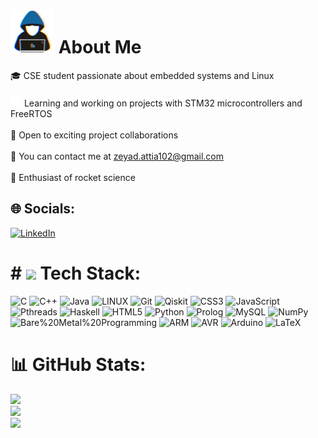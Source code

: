 # <picture><img src = "resources/about_me.gif" width = 70px></picture> **About Me**
🎓 CSE student passionate about embedded systems and Linux<br><br>
<img src="/resources/chip-svgrepo.svg" style="width:18px;">&nbsp;Learning and working on projects with STM32 microcontrollers and FreeRTOS<br><br>
🤝 Open to exciting project collaborations<br><br>
📧 You can contact me at zeyad.attia102@gmail.com<br><br>
🚀 Enthusiast of rocket science


## 🌐 Socials:
[![LinkedIn](https://img.shields.io/badge/LinkedIn-%230077B5.svg?logo=linkedin&logoColor=white)](https://linkedin.com/in/https://www.linkedin.com/in/zeyad-attia-a168b1201/) 

# # <img src="https://media2.giphy.com/media/QssGEmpkyEOhBCb7e1/giphy.gif?cid=ecf05e47a0n3gi1bfqntqmob8g9aid1oyj2wr3ds3mg700bl&rid=giphy.gif" width ="45"/> Tech Stack:
![C](https://img.shields.io/badge/-%2300599C.svg?style=for-the-badge&logo=c&logoColor=white) 
![C++](https://img.shields.io/badge/c++-%2300599C.svg?style=for-the-badge&logo=c%2B%2B&logoColor=white) 
![Java](https://img.shields.io/badge/java-%23ED8B00.svg?style=for-the-badge&logo=java&logoColor=white) 
![LINUX](https://img.shields.io/badge/Linux-FCC624?style=for-the-badge&logo=linux&logoColor=black) 
![Git](https://img.shields.io/badge/git-%23F05033.svg?style=for-the-badge&logo=git&logoColor=white)
![Qiskit](https://img.shields.io/badge/qiskit-%23F05033.svg?style=for-the-badge&logo=qiskit&logoColor=white)
![CSS3](https://img.shields.io/badge/css3-%231572B6.svg?style=for-the-badge&logo=css3&logoColor=white) 
![JavaScript](https://img.shields.io/badge/javascript-%23323330.svg?style=for-the-badge&logo=javascript&logoColor=%23F7DF1E) 
![Pthreads](https://img.shields.io/badge/-Pthreads-00979D?style=for-the-badge&logo=Pthreads&logoColor=white)
![Haskell](https://img.shields.io/badge/Haskell-5e5086?style=for-the-badge&logo=haskell&logoColor=white) 
![HTML5](https://img.shields.io/badge/html5-%23E34F26.svg?style=for-the-badge&logo=html5&logoColor=white) 
![Python](https://img.shields.io/badge/python-black?style=for-the-badge&logo=python) 
![Prolog](https://img.shields.io/badge/prolog%20-%2314354C.svg?style=for-the-badge&logo=prolog&logoColor=gray)
![MySQL](https://img.shields.io/badge/mysql-%2300f.svg?style=for-the-badge&logo=mysql&logoColor=white) 
![NumPy](https://img.shields.io/badge/numpy-%23013243.svg?style=for-the-badge&logo=numpy&logoColor=white)
![Bare%20Metal%20Programming](https://img.shields.io/badge/Bare%20Metal%20Programming%20-%232370ED.svg?style=for-the-badge&logo=Bare%20Metal%20Programming&logoColor=white)
![ARM](https://img.shields.io/badge/Arm%20-%232370ED.svg?style=for-the-badge&logo=arm&logoColor=333E48)
![AVR](https://img.shields.io/badge/Avr%20-%232370ED.svg?style=for-the-badge&logo=avr&logoColor=white) 
![Arduino](https://img.shields.io/badge/-Arduino-00979D?style=for-the-badge&logo=Arduino&logoColor=white)
![LaTeX](https://img.shields.io/badge/LaTeX%20-%232370ED.svg?style=for-the-badge&logo=LaTeX&logoColor=white)
<!-- ![NPM](https://img.shields.io/badge/NPM-%23000000.svg?style=for-the-badge&logo=npm&logoColor=white) 
![NodeJS](https://img.shields.io/badge/node.js-6DA55F?style=for-the-badge&logo=node.js&logoColor=white) 
![Webpack](https://img.shields.io/badge/webpack-%238DD6F9.svg?style=for-the-badge&logo=webpack&logoColor=black) -->
<!-- ![Gimp Gnu Image Manipulation Program](https://img.shields.io/badge/Gimp-657D8B?style=for-the-badge&logo=gimp&logoColor=FFFFFF)  -->
<!-- ![ESLint](https://img.shields.io/badge/ESLint-4B3263?style=for-the-badge&logo=eslint&logoColor=white) -->

# 📊 GitHub Stats:
![](https://github-readme-stats.vercel.app/api?username=ZeyadAttia5&theme=dark&hide_border=true&include_all_commits=false&count_private=false)<br/>
![](https://github-readme-streak-stats.herokuapp.com/?user=ZeyadAttia5&theme=dark&hide_border=true)<br/>
![](https://github-readme-stats.vercel.app/api/top-langs/?username=ZeyadAttia5&theme=dark&hide_border=true&include_all_commits=false&count_private=false&layout=compact)
<!-- 
## 🏆 GitHub Trophies
![](https://github-profile-trophy.vercel.app/?username=ZeyadAttia5&theme=discord&no-frame=true&no-bg=true&margin-w=4) -->

<!-- ### 😂 Random Dev Meme
<img src="https://rm.up.railway.app/" width="512px"/> -->

<!-- Proudly created with GPRM ( https://gprm.itsvg.in ) -->
